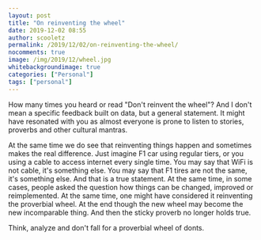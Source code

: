 ```yaml
---
layout: post
title: "On reinventing the wheel"
date: 2019-12-02 08:55
author: scooletz
permalink: /2019/12/02/on-reinventing-the-wheel/
nocomments: true
image: /img/2019/12/wheel.jpg
whitebackgroundimage: true
categories: ["Personal"]
tags: ["personal"]
---
```


How many times you heard or read "Don't reinvent the wheel"? And I don't mean a specific feedback built on data, but a general statement. It might have resonated with you as almost everyone is prone to listen to stories, proverbs and other cultural mantras.

At the same time we do see that reinventing things happen and sometimes makes the real difference. Just imagine F1 car using regular tiers, or you using a cable to access internet every single time. You may say that WiFi is not cable, it's something else. You may say that F1 tires are not the same, it's something else. And that is a true statement. At the same time, in some cases, people asked the question how things can be changed, improved or reimplemented. At the same time, one might have considered it reinventing the proverbial wheel. At the end though the new wheel may become the new incomparable thing. And then the sticky proverb no longer holds true.

Think, analyze and don't fall for a proverbial wheel of donts.
